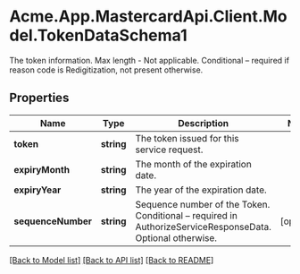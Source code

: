 # Acme.App.MastercardApi.Client.Model.TokenDataSchema1
The token information. Max length - Not applicable. Conditional – required if reason code is Redigitization, not present otherwise.

## Properties

Name | Type | Description | Notes
------------ | ------------- | ------------- | -------------
**token** | **string** | The token issued for this service request. | 
**expiryMonth** | **string** | The month of the expiration date. | 
**expiryYear** | **string** | The year of the expiration date. | 
**sequenceNumber** | **string** | Sequence number of the Token. Conditional – required in AuthorizeServiceResponseData. Optional otherwise. | [optional] 

[[Back to Model list]](../README.md#documentation-for-models) [[Back to API list]](../README.md#documentation-for-api-endpoints) [[Back to README]](../README.md)

